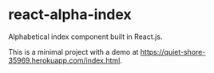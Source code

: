 # react-alpha-index
Alphabetical index component built in React.js.

This is a minimal project with a demo at https://quiet-shore-35969.herokuapp.com/index.html.

